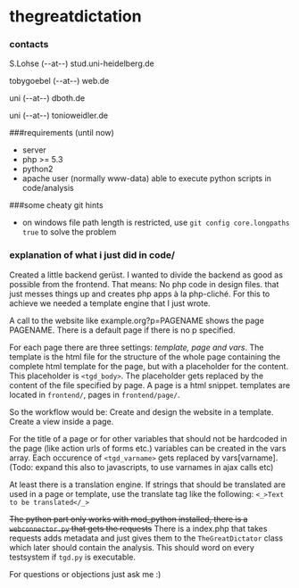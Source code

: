 # thegreatdictation

### contacts

S.Lohse (--at--) stud.uni-heidelberg.de

tobygoebel (--at--) web.de

uni (--at--) dboth.de

uni (--at--) tonioweidler.de

###requirements (until now)
- server
- php >= 5.3
- python2
- apache user (normally www-data) able to execute python scripts in code/analysis

###some cheaty git hints

- on windows file path length is restricted, use 
  ```git config core.longpaths true```
  to solve the problem

### explanation of what i just did in code/

Created a little backend gerüst. 
I wanted to divide the backend as good as possible from the frontend.
That means: No php code in design files. that just messes things up and creates php apps à la php-cliché.
For this to achieve we needed a template engine that I just wrote.

A call to the website like example.org?p=PAGENAME shows the page PAGENAME. There is a default page if there is no p specified.

For each page there are three settings: *template, page and vars*. The template is the html file for the structure of the whole page containing the complete html template for the page, but with a placeholder for the content. This placeholder is `<tgd_body>`. The placeholder gets replaced by the content of the file specified by page. A page is a html snippet. templates are located in `frontend/`, pages in `frontend/page/`. 

So the workflow would be: Create and design the website in a template. Create a view inside a page.

For the title of a page or for other variables that should not be hardcoded in the page (like action urls of forms etc.) variables can be created in the vars array. Each occurence of `<tgd_varname>` gets replaced by vars[varname]. (Todo: expand this also to javascripts, to use varnames in ajax calls etc)

At least there is a translation engine. If strings that should be translated are used in a page or template, use the translate tag like the following: `<_>Text to be translated</_>`

~~The python part only works with mod_python installed, there is a `webconnector.py` that gets the requests~~ There is a index.php that takes requests adds metadata and just gives them to the `TheGreatDictator` class which later should contain the analysis. This should word on every testsystem if `tgd.py` is executable.

For questions or objections just ask me :)
